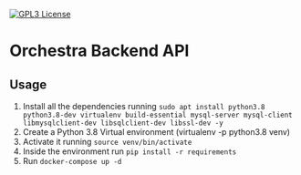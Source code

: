 [![GPL3 License][license-shield]](https://github.com/AlexTheMagnus/orchestra-backend/blob/master/LICENSE)

# Orchestra Backend API

## Usage

1. Install all the dependencies running `sudo apt install python3.8 python3.8-dev virtualenv build-essential mysql-server mysql-client libmysqlclient-dev libsqlclient-dev libssl-dev -y`
1. Create a Python 3.8 Virtual environment (virtualenv -p python3.8 venv)
1. Activate it running `source venv/bin/activate`
1. Inside the environment run `pip install -r requirements`
1. Run `docker-compose up -d`

[license-shield]: https://img.shields.io/github/license/AlexTheMagnus/orchestra-backend
